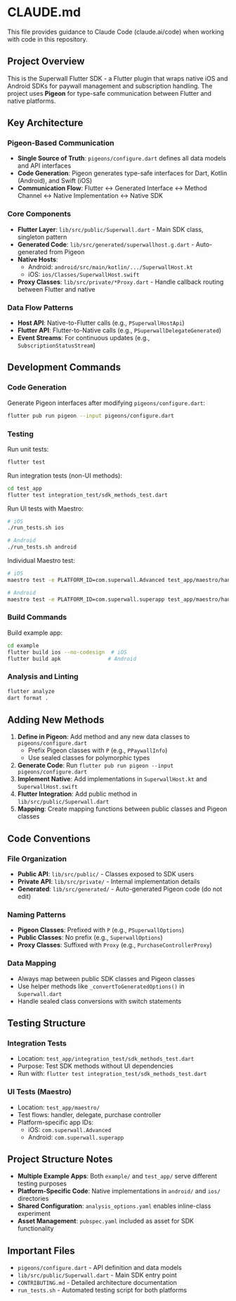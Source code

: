 # CLAUDE.md

This file provides guidance to Claude Code (claude.ai/code) when working with code in this repository.

## Project Overview

This is the Superwall Flutter SDK - a Flutter plugin that wraps native iOS and Android SDKs for paywall management and subscription handling. The project uses **Pigeon** for type-safe communication between Flutter and native platforms.

## Key Architecture

### Pigeon-Based Communication
- **Single Source of Truth**: `pigeons/configure.dart` defines all data models and API interfaces
- **Code Generation**: Pigeon generates type-safe interfaces for Dart, Kotlin (Android), and Swift (iOS)
- **Communication Flow**: Flutter ↔ Generated Interface ↔ Method Channel ↔ Native Implementation ↔ Native SDK

### Core Components
- **Flutter Layer**: `lib/src/public/Superwall.dart` - Main SDK class, singleton pattern
- **Generated Code**: `lib/src/generated/superwallhost.g.dart` - Auto-generated from Pigeon
- **Native Hosts**: 
  - Android: `android/src/main/kotlin/.../SuperwallHost.kt`
  - iOS: `ios/Classes/SuperwallHost.swift`
- **Proxy Classes**: `lib/src/private/*Proxy.dart` - Handle callback routing between Flutter and native

### Data Flow Patterns
- **Host API**: Native-to-Flutter calls (e.g., `PSuperwallHostApi`)
- **Flutter API**: Flutter-to-Native calls (e.g., `PSuperwallDelegateGenerated`)
- **Event Streams**: For continuous updates (e.g., `SubscriptionStatusStream`)

## Development Commands

### Code Generation
Generate Pigeon interfaces after modifying `pigeons/configure.dart`:
```bash
flutter pub run pigeon --input pigeons/configure.dart
```

### Testing
Run unit tests:
```bash
flutter test
```

Run integration tests (non-UI methods):  
```bash
cd test_app
flutter test integration_test/sdk_methods_test.dart
```

Run UI tests with Maestro:
```bash
# iOS
./run_tests.sh ios

# Android  
./run_tests.sh android
```

Individual Maestro test:
```bash
# iOS
maestro test -e PLATFORM_ID=com.superwall.Advanced test_app/maestro/handler/flow.yaml

# Android
maestro test -e PLATFORM_ID=com.superwall.superapp test_app/maestro/handler/flow.yaml
```

### Build Commands
Build example app:
```bash
cd example
flutter build ios --no-codesign  # iOS
flutter build apk               # Android
```

### Analysis and Linting
```bash
flutter analyze
dart format .
```

## Adding New Methods

1. **Define in Pigeon**: Add method and any new data classes to `pigeons/configure.dart`
   - Prefix Pigeon classes with `P` (e.g., `PPaywallInfo`)
   - Use sealed classes for polymorphic types
2. **Generate Code**: Run `flutter pub run pigeon --input pigeons/configure.dart`
3. **Implement Native**: Add implementations in `SuperwallHost.kt` and `SuperwallHost.swift`
4. **Flutter Integration**: Add public method in `lib/src/public/Superwall.dart`
5. **Mapping**: Create mapping functions between public classes and Pigeon classes

## Code Conventions

### File Organization
- **Public API**: `lib/src/public/` - Classes exposed to SDK users
- **Private API**: `lib/src/private/` - Internal implementation details  
- **Generated**: `lib/src/generated/` - Auto-generated Pigeon code (do not edit)

### Naming Patterns
- **Pigeon Classes**: Prefixed with `P` (e.g., `PSuperwallOptions`)
- **Public Classes**: No prefix (e.g., `SuperwallOptions`)
- **Proxy Classes**: Suffixed with `Proxy` (e.g., `PurchaseControllerProxy`)

### Data Mapping
- Always map between public SDK classes and Pigeon classes
- Use helper methods like `_convertToGeneratedOptions()` in `Superwall.dart`
- Handle sealed class conversions with switch statements

## Testing Structure

### Integration Tests
- Location: `test_app/integration_test/sdk_methods_test.dart`
- Purpose: Test SDK methods without UI dependencies
- Run with: `flutter test integration_test/sdk_methods_test.dart`

### UI Tests (Maestro)
- Location: `test_app/maestro/`
- Test flows: handler, delegate, purchase controller
- Platform-specific app IDs:
  - iOS: `com.superwall.Advanced`
  - Android: `com.superwall.superapp`

## Project Structure Notes

- **Multiple Example Apps**: Both `example/` and `test_app/` serve different testing purposes
- **Platform-Specific Code**: Native implementations in `android/` and `ios/` directories
- **Shared Configuration**: `analysis_options.yaml` enables inline-class experiment
- **Asset Management**: `pubspec.yaml` included as asset for SDK functionality

## Important Files

- `pigeons/configure.dart` - API definition and data models
- `lib/src/public/Superwall.dart` - Main SDK entry point  
- `CONTRIBUTING.md` - Detailed architecture documentation
- `run_tests.sh` - Automated testing script for both platforms